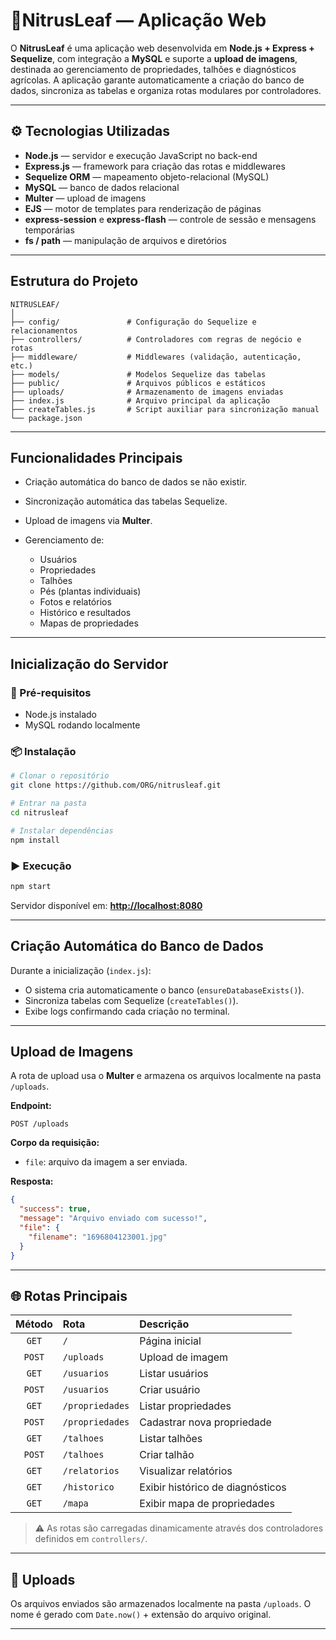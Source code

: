 
#  🌿NitrusLeaf — Aplicação Web 
O **NitrusLeaf** é uma aplicação web desenvolvida em **Node.js + Express + Sequelize**, com integração a **MySQL** e suporte a **upload de imagens**, destinada ao gerenciamento de propriedades, talhões e diagnósticos agrícolas.
A aplicação garante automaticamente a criação do banco de dados, sincroniza as tabelas e organiza rotas modulares por controladores.

---

## ⚙️ Tecnologias Utilizadas

* **Node.js** — servidor e execução JavaScript no back-end
* **Express.js** — framework para criação das rotas e middlewares
* **Sequelize ORM** — mapeamento objeto-relacional (MySQL)
* **MySQL** — banco de dados relacional
* **Multer** — upload de imagens
* **EJS** — motor de templates para renderização de páginas
* **express-session** e **express-flash** — controle de sessão e mensagens temporárias
* **fs / path** — manipulação de arquivos e diretórios

---

##  Estrutura do Projeto

```
NITRUSLEAF/
│
├── config/               # Configuração do Sequelize e relacionamentos
├── controllers/          # Controladores com regras de negócio e rotas
├── middleware/           # Middlewares (validação, autenticação, etc.)
├── models/               # Modelos Sequelize das tabelas
├── public/               # Arquivos públicos e estáticos
├── uploads/              # Armazenamento de imagens enviadas
├── index.js              # Arquivo principal da aplicação
├── createTables.js       # Script auxiliar para sincronização manual
└── package.json
```

---

##  Funcionalidades Principais

* Criação automática do banco de dados se não existir.
* Sincronização automática das tabelas Sequelize.
* Upload de imagens via **Multer**.
* Gerenciamento de:

  * Usuários
  * Propriedades
  * Talhões
  * Pés (plantas individuais)
  * Fotos e relatórios
  * Histórico e resultados
  * Mapas de propriedades

---

## Inicialização do Servidor

### 🔧 Pré-requisitos

* Node.js instalado
* MySQL rodando localmente

### 📦 Instalação

```bash
# Clonar o repositório
git clone https://github.com/ORG/nitrusleaf.git

# Entrar na pasta
cd nitrusleaf

# Instalar dependências
npm install
```


### ▶️ Execução

```bash
npm start
```

Servidor disponível em:
 **[http://localhost:8080](http://localhost:8080)**

---

##  Criação Automática do Banco de Dados

Durante a inicialização (`index.js`):

* O sistema cria automaticamente o banco (`ensureDatabaseExists()`).
* Sincroniza tabelas com Sequelize (`createTables()`).
* Exibe logs confirmando cada criação no terminal.

---

##  Upload de Imagens

A rota de upload usa o **Multer** e armazena os arquivos localmente na pasta `/uploads`.

**Endpoint:**

```
POST /uploads
```

**Corpo da requisição:**

* `file`: arquivo da imagem a ser enviada.

**Resposta:**

```json
{
  "success": true,
  "message": "Arquivo enviado com sucesso!",
  "file": {
    "filename": "1696804123001.jpg"
  }
}
```

---

## 🌐 Rotas Principais

| Método | Rota            | Descrição                        |
| :----: | :-------------- | :------------------------------- |
|  `GET` | `/`             | Página inicial                   |
| `POST` | `/uploads`      | Upload de imagem                 |
|  `GET` | `/usuarios`     | Listar usuários                  |
| `POST` | `/usuarios`     | Criar usuário                    |
|  `GET` | `/propriedades` | Listar propriedades              |
| `POST` | `/propriedades` | Cadastrar nova propriedade       |
|  `GET` | `/talhoes`      | Listar talhões                   |
| `POST` | `/talhoes`      | Criar talhão                     |
|  `GET` | `/relatorios`   | Visualizar relatórios            |
|  `GET` | `/historico`    | Exibir histórico de diagnósticos |
|  `GET` | `/mapa`         | Exibir mapa de propriedades      |

> ⚠️ As rotas são carregadas dinamicamente através dos controladores definidos em `controllers/`.

---



## 📂 Uploads

Os arquivos enviados são armazenados localmente na pasta `/uploads`.
O nome é gerado com `Date.now()` + extensão do arquivo original.

---
